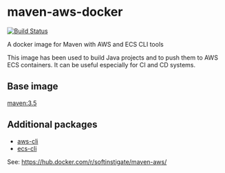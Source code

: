 # maven-aws-docker

[![Build Status](https://travis-ci.org/SoftInstigate/maven-aws-docker.svg?branch=master)](https://travis-ci.org/SoftInstigate/maven-aws-docker)

A docker image for Maven with AWS and ECS CLI tools

This image has been used to build Java projects and to push them to AWS ECS containers. It can be useful especially for CI and CD systems.

## Base image ##

[maven:3.5](https://hub.docker.com/r/library/maven/)

## Additional packages ##

* [aws-cli](http://docs.aws.amazon.com/cli/latest/userguide/cli-chap-welcome.html)
* [ecs-cli](http://docs.aws.amazon.com/AmazonECS/latest/developerguide/ECS_CLI.html)

See: https://hub.docker.com/r/softinstigate/maven-aws/
